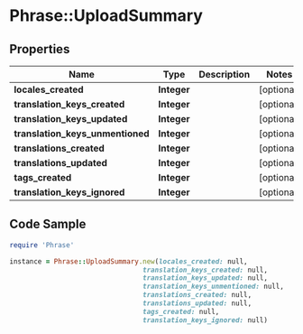# Phrase::UploadSummary

## Properties

Name | Type | Description | Notes
------------ | ------------- | ------------- | -------------
**locales_created** | **Integer** |  | [optional] 
**translation_keys_created** | **Integer** |  | [optional] 
**translation_keys_updated** | **Integer** |  | [optional] 
**translation_keys_unmentioned** | **Integer** |  | [optional] 
**translations_created** | **Integer** |  | [optional] 
**translations_updated** | **Integer** |  | [optional] 
**tags_created** | **Integer** |  | [optional] 
**translation_keys_ignored** | **Integer** |  | [optional] 

## Code Sample

```ruby
require 'Phrase'

instance = Phrase::UploadSummary.new(locales_created: null,
                                 translation_keys_created: null,
                                 translation_keys_updated: null,
                                 translation_keys_unmentioned: null,
                                 translations_created: null,
                                 translations_updated: null,
                                 tags_created: null,
                                 translation_keys_ignored: null)
```


